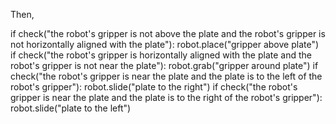 

Then, 

if check("the robot's gripper is not above the plate and the robot's gripper is not horizontally aligned with the plate"):
    robot.place("gripper above plate")
if check("the robot's gripper is horizontally aligned with the plate and the robot's gripper is not near the plate"):
    robot.grab("gripper around plate")
if check("the robot's gripper is near the plate and the plate is to the left of the robot's gripper"):
    robot.slide("plate to the right")
if check("the robot's gripper is near the plate and the plate is to the right of the robot's gripper"):
    robot.slide("plate to the left")